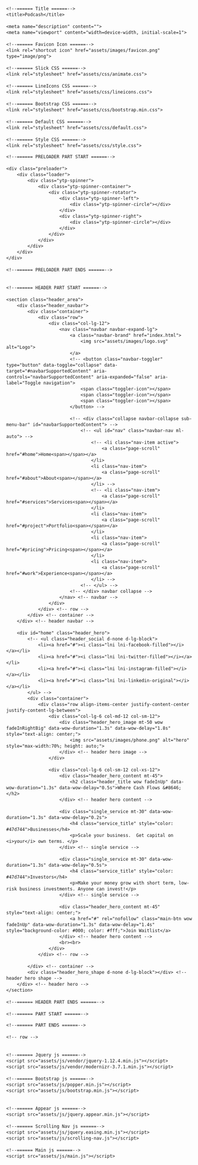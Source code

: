 <!doctype html>
<html class="no-js" lang="en">

<head>
    <meta charset="utf-8">

    <!--====== Title ======-->
    <title>Podcash</title>

    <meta name="description" content="">
    <meta name="viewport" content="width=device-width, initial-scale=1">

    <!--====== Favicon Icon ======-->
    <link rel="shortcut icon" href="assets/images/favicon.png" type="image/png">

    <!--====== Slick CSS ======-->
    <link rel="stylesheet" href="assets/css/animate.css">

    <!--====== LineIcons CSS ======-->
    <link rel="stylesheet" href="assets/css/lineicons.css">

    <!--====== Bootstrap CSS ======-->
    <link rel="stylesheet" href="assets/css/bootstrap.min.css">

    <!--====== Default CSS ======-->
    <link rel="stylesheet" href="assets/css/default.css">

    <!--====== Style CSS ======-->
    <link rel="stylesheet" href="assets/css/style.css">

</head>

<body>
    <!--[if IE]>
    <p class="browserupgrade">You are using an <strong>outdated</strong> browser. Please <a href="https://browsehappy.com/">upgrade your browser</a> to improve your experience and security.</p>
  <![endif]-->
  
    <!--====== PRELOADER PART START ======-->

    <div class="preloader">
        <div class="loader">
            <div class="ytp-spinner">
                <div class="ytp-spinner-container">
                    <div class="ytp-spinner-rotator">
                        <div class="ytp-spinner-left">
                            <div class="ytp-spinner-circle"></div>
                        </div>
                        <div class="ytp-spinner-right">
                            <div class="ytp-spinner-circle"></div>
                        </div>
                    </div>
                </div>
            </div>
        </div>
    </div>

    <!--====== PRELOADER PART ENDS ======-->


    <!--====== HEADER PART START ======-->

    <section class="header_area">
        <div class="header_navbar">
            <div class="container">
                <div class="row">
                    <div class="col-lg-12">
                        <nav class="navbar navbar-expand-lg">
                            <a class="navbar-brand" href="index.html">
                                <img src="assets/images/logo.svg" alt="Logo">
                            </a>
                            <!-- <button class="navbar-toggler" type="button" data-toggle="collapse" data-target="#navbarSupportedContent" aria-controls="navbarSupportedContent" aria-expanded="false" aria-label="Toggle navigation">
                                <span class="toggler-icon"></span>
                                <span class="toggler-icon"></span>
                                <span class="toggler-icon"></span>
                            </button> -->

                            <!-- <div class="collapse navbar-collapse sub-menu-bar" id="navbarSupportedContent"> -->
                                <!-- <ul id="nav" class="navbar-nav ml-auto"> -->
                                    <!-- <li class="nav-item active">
                                        <a class="page-scroll" href="#home">Home<span></span></a>
                                    </li>
                                    <li class="nav-item">
                                        <a class="page-scroll" href="#about">About<span></span></a>
                                    </li> -->
                                    <!-- <li class="nav-item">
                                        <a class="page-scroll" href="#services">Services<span></span></a>
                                    </li>
                                    <li class="nav-item">
                                        <a class="page-scroll" href="#project">Portfolio<span></span></a>
                                    </li>
                                    <li class="nav-item">
                                        <a class="page-scroll" href="#pricing">Pricing<span></span></a>
                                    </li>
                                    <li class="nav-item">
                                        <a class="page-scroll" href="#work">Experience<span></span></a>
                                    </li> -->
                                <!-- </ul> -->
                            <!-- </div> navbar collapse -->
                        </nav> <!-- navbar -->
                    </div>
                </div> <!-- row -->
            </div> <!-- container -->
        </div> <!-- header navbar -->

        <div id="home" class="header_hero">
            <!-- <ul class="header_social d-none d-lg-block">
                <li><a href="#"><i class="lni lni-facebook-filled"></i></a></li>
                <li><a href="#"><i class="lni lni-twitter-filled"></i></a></li>
                <li><a href="#"><i class="lni lni-instagram-filled"></i></a></li>
                <li><a href="#"><i class="lni lni-linkedin-original"></i></a></li>
            </ul> -->
            <div class="container">
                <div class="row align-items-center justify-content-center justify-content-lg-between">
                    <div class="col-lg-6 col-md-12 col-sm-12">
                        <div class="header_hero_image mt-50 wow fadeInRightBig" data-wow-duration="1.3s" data-wow-delay="1.8s" style="text-align: center;">
                            <img src="assets/images/phone.png" alt="hero" style="max-width:70%; height: auto;">
                        </div> <!-- header hero image -->
                    </div>

                    <div class="col-lg-6 col-sm-12 col-xs-12">
                        <div class="header_hero_content mt-45">
                            <h2 class="header_title wow fadeInUp" data-wow-duration="1.3s" data-wow-delay="0.5s">Where Cash Flows &#8646;</h2>                            
                        </div> <!-- header hero content -->

                        <div class="single_service mt-30" data-wow-duration="1.3s" data-wow-delay="0.2s">
                            <h4 class="service_title" style="color: #47d744">Businesses</h4>
                            <p>Scale your business.  Get capital on <i>your</i> own terms. </p>
                        </div> <!-- single service -->

                        <div class="single_service mt-30" data-wow-duration="1.3s" data-wow-delay="0.5s">
                            <h4 class="service_title" style="color: #47d744">Investors</h4>
                            <p>Make your money grow with short term, low-risk business investments. Anyone can invest!</p>
                        </div> <!-- single service -->

                        <div class="header_hero_content mt-45" style="text-align: center;">
                            <a href="#" rel="nofollow" class="main-btn wow fadeInUp" data-wow-duration="1.3s" data-wow-delay="1.4s" style="background-color: #000; color: #fff;">Join Waitlist</a>
                        </div> <!-- header hero content -->
                        <br><br>
                    </div>                    
                </div> <!-- row -->
            
            </div> <!-- container -->
            <div class="header_hero_shape d-none d-lg-block"></div> <!-- header hero shape -->
        </div> <!-- header hero -->
    </section>

    <!--====== HEADER PART ENDS ======-->

    <!--====== PART START ======-->

<!--
    <section class="">
        <div class="container">
            <div class="row">
                <div class="col-lg-">
                    
                </div>
            </div>
        </div>
    </section>
-->

    <!--====== PART ENDS ======-->

    <!-- row -->


    <!--====== Jquery js ======-->
    <script src="assets/js/vendor/jquery-1.12.4.min.js"></script>
    <script src="assets/js/vendor/modernizr-3.7.1.min.js"></script>

    <!--====== Bootstrap js ======-->
    <script src="assets/js/popper.min.js"></script>
    <script src="assets/js/bootstrap.min.js"></script>


    <!--====== Appear js ======-->
    <script src="assets/js/jquery.appear.min.js"></script>

    <!--====== Scrolling Nav js ======-->
    <script src="assets/js/jquery.easing.min.js"></script>
    <script src="assets/js/scrolling-nav.js"></script>

    <!--====== Main js ======-->
    <script src="assets/js/main.js"></script>

</body>

</html>
 